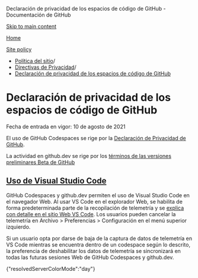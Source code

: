 Declaración de privacidad de los espacios de código de GitHub - Documentación de GitHub

[Skip to main content](#main-content)

[Home](/es)

[Site policy](/es/site-policy)

* [Política del sitio](/es/site-policy)/
* [Directivas de Privacidad](/es/site-policy/privacy-policies)/
* [Declaración de privacidad de los espacios de código de GitHub](/es/site-policy/privacy-policies/github-codespaces-privacy-statement)

Declaración de privacidad de los espacios de código de GitHub
==========

Fecha de entrada en vigor: 10 de agosto de 2021

El uso de GitHub Codespaces se rige por la [Declaración de Privacidad de GitHub](/es/site-policy/privacy-policies/github-privacy-statement).

La actividad en github.dev se rige por los [términos de las versiones preliminares Beta de GitHub](/es/site-policy/github-terms/github-terms-of-service#j-beta-previews)

[Uso de Visual Studio Code](#uso-de-visual-studio-code)
----------

GitHub Codespaces y github.dev permiten el uso de Visual Studio Code en el navegador Web. Al usar VS Code en el explorador Web, se habilita de forma predeterminada parte de la recopilación de telemetría y se [explica con detalle en el sitio Web VS Code](https://code.visualstudio.com/docs/configure/telemetry). Los usuarios pueden cancelar la telemetría en Archivo \> Preferencias \> Configuración en el menú superior izquierdo.

Si un usuario opta por darse de baja de la captura de datos de telemetría en VS Code mientras se encuentra dentro de un codespace según lo descrito, la preferencia de deshabilitar los datos de telemetría se sincronizará en todas las futuras sesiones Web de GitHub Codespaces y github.dev.

{"resolvedServerColorMode":"day"}

